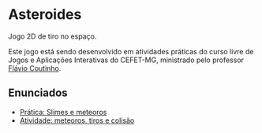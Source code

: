 # Asteroides

Jogo 2D de tiro no espaço.

Este jogo está sendo desenvolvido em atividades práticas do curso livre de Jogos e Aplicações Interativas do CEFET-MG, ministrado pelo professor [Flávio Coutinho](https://github.com/fegemo).

## Enunciados

-   [Prática: Slimes e meteoros](docs/enunciado-0.md)
-   [Atividade: meteoros, tiros e colisão](docs/enunciado-1.md)

